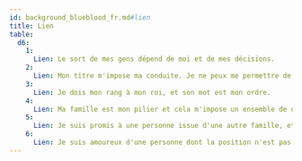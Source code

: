 ```yaml
---
id: background_blueblood_fr.md#lien
title: Lien
table:
  d6:
    1:
      Lien: Le sort de mes gens dépend de moi et de mes décisions.
    2:
      Lien: Mon titre m'impose ma conduite. Je ne peux me permettre de le salir.
    3:
      Lien: Je dois mon rang à mon roi, et son mot est mon ordre.
    4:
      Lien: Ma famille est mon pilier et cela m'impose un ensemble de devoirs importants.
    5:
      Lien: Je suis promis à une personne issue d'une autre famille, et je ne peux salir son nom, ni la mettre en danger, par mes actes.
    6:
      Lien: Je suis amoureux d'une personne dont la position n'est pas conciliable avec mon rang ou mon nom.
---
```


